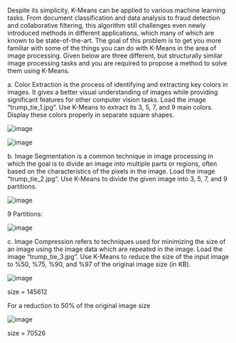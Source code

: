 Despite its simplicity, K-Means can be applied to various machine learning tasks. From document classification and data analysis to fraud detection and collaborative filtering, this algorithm still challenges even newly introduced methods in different applications, which many of which are known to be state-of-the-art.
The goal of this problem is to get you more familiar with some of the things you can do with K-Means in the area of image processing. Given below are three different, but structurally similar image processing tasks and you are required to propose a method to solve them using K-Means.

a. Color Extraction is the process of identifying and extracting key colors in images. It gives a better visual understanding of images while providing significant features for other computer vision tasks.
Load the image “trump_tie_1.jpg“. Use K-Means to extract its 3, 5, 7, and 9 main colors.
Display these colors properly in separate square shapes.

![image](https://github.com/niloufareshghi/Pattern-Recognition/assets/47944007/a31bea28-bf07-40c5-aec0-9d0ef425751d)

![image](https://github.com/niloufareshghi/Pattern-Recognition/assets/47944007/e0c9cdb7-49df-46c6-b017-29f22b1d14dd)



b. Image Segmentation is a common technique in image processing in which the goal is to
divide an image into multiple parts or regions, often based on the characteristics of the
pixels in the image.
Load the image “trump_tie_2.jpg“. Use K-Means to divide the given image into 3, 5, 7, and
9 partitions.

![image](https://github.com/niloufareshghi/Pattern-Recognition/assets/47944007/21305ef5-d652-4f49-a9e2-11eb9cfa111a)

9 Partitions:

![image](https://github.com/niloufareshghi/Pattern-Recognition/assets/47944007/77063ced-3c0d-403f-866e-2c8ffea463f9)


c. Image Compression refers to techniques used for minimizing the size of an image using the
image data which are repeated in the image.
Load the image “trump_tie_3.jpg“. Use K-Means to reduce the size of the input image to
%50, %75, %90, and %97 of the original image size (in KB).

![image](https://github.com/niloufareshghi/Pattern-Recognition/assets/47944007/3adfa596-d3cd-4d0f-a582-c4037fe6f40d)

size = 145612

For a reduction to 50% of the original image size

![image](https://github.com/niloufareshghi/Pattern-Recognition/assets/47944007/e518b7a8-c93e-4feb-a52c-ce63d9b16e88)

size = 70526

